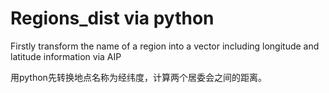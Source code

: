 # Regions_dist via python

Firstly transform the name of a region into a vector including longitude and latitude information via AIP

用python先转换地点名称为经纬度，计算两个居委会之间的距离。
